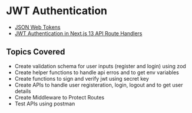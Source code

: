 # JWT Authentication

- [JSON Web Tokens](https://jwt.io/introduction)
- [JWT Authentication in Next.js 13 API Route Handlers](./nextjs13-user-signin-signup/)

## Topics Covered
- Create validation schema for user inputs (register and login) using zod
- Create helper functions to handle api erros and to get env variables
- Create functions to sign and verify jwt using secret key
- Create APIs to handle user registeration, login, logout and to get user details
- Create Middleware to Protect Routes
- Test APIs using postman
